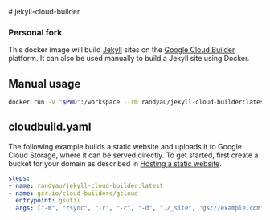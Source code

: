 # jekyll-cloud-builder

### Personal fork

This docker image will build [Jekyll](https://jekyllrb.com/) sites on the [Google Cloud Builder](https://cloud.google.com/container-builder/docs/) platform.  It can also be used manually to build a Jekyll site using Docker.

## Manual usage

```bash
docker run -v "$PWD":/workspace --rm randyau/jekyll-cloud-builder:latest
```

## cloudbuild.yaml

The following example builds a static website and uploads it to Google Cloud Storage, where it can be served directly.  To get started, first create a bucket for your domain as described in [Hosting a static website](https://cloud.google.com/storage/docs/hosting-static-website).

```yaml
steps:
- name: randyau/jekyll-cloud-builder:latest
- name: gcr.io/cloud-builders/gcloud
  entrypoint: gsutil
  args: ["-m", "rsync", "-r", "-c", "-d", "./_site", "gs://example.com"]
```
